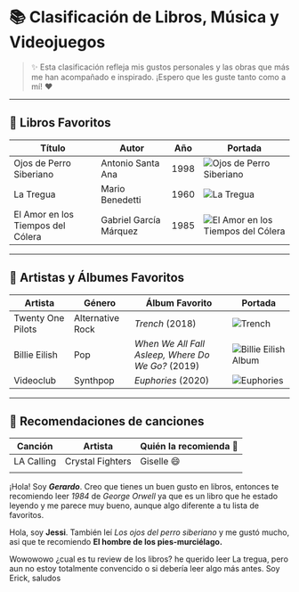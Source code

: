 # 📚 Clasificación de Libros, Música y Videojuegos
> ✨ Esta clasificación refleja mis gustos personales y las obras que más me han acompañado e inspirado. ¡Espero que les guste tanto como a mí! ❤️
---

## 📖 Libros Favoritos

| Título                        | Autor                  | Año | Portada |
| ------------------------------ | ---------------------- | --- | ------- |
| Ojos de Perro Siberiano        | Antonio Santa Ana       | 1998 | ![Ojos de Perro Siberiano](https://www.elsotano.com/sotano_covers/9786078/9786078842841.jpg) |
| La Tregua                      | Mario Benedetti         | 1960 | ![La Tregua](https://http2.mlstatic.com/D_NQ_NP_648510-MLU53889265589_022023-O.webp) |
| El Amor en los Tiempos del Cólera | Gabriel García Márquez | 1985 | ![El Amor en los Tiempos del Cólera](https://blogger.googleusercontent.com/img/b/R29vZ2xl/AVvXsEj4NbXx5AHCOYlTesDLgVy17OQAZo_Ky_PKOh5hCCIkWR10c6NnjKE4dDIzNPV0fJnZFvM8DaLWKVGbTpc27WbdAGglrkVhhtQpn47u95ZDBbusj_dDRCwFuAe6-bDJTymaNzbl8l2ewq82/s1600/amor+tiempos.jpg) |

---

## 🎵 Artistas y Álbumes Favoritos

| Artista            | Género           | Álbum Favorito                           | Portada |
| ------------------- | ---------------- | ----------------------------------------- | ------- |
| Twenty One Pilots   | Alternative Rock | *Trench* (2018)                           | ![Trench](https://m.media-amazon.com/images/I/91-KMkmbh9L._UF1000,1000_QL80_.jpg) |
| Billie Eilish       | Pop              | *When We All Fall Asleep, Where Do We Go?* (2019) | ![Billie Eilish Album](https://m.media-amazon.com/images/I/81idxQqxTlL._UF1000,1000_QL80_.jpg) |
| Videoclub           | Synthpop         | *Euphories* (2020)                        | ![Euphories](https://m.media-amazon.com/images/I/71EztzIXkiL._UF1000,1000_QL80_.jpg) |

---

## 🎵 Recomendaciones de canciones
| Canción | Artista | Quién la recomienda 📝  |
|--------------|--------------|--------------|
| LA Calling | Crystal Fighters | Giselle 😄 |
| |  |  |

¡Hola! Soy ***Gerardo***. Creo que tienes un buen gusto en libros, entonces te recomiendo leer *1984* de *George Orwell* ya que es un libro que he estado leyendo y me parece muy bueno, aunque algo diferente a tu lista de favoritos.


Hola, soy **Jessi**. También leí *Los ojos del perro siberiano* y me gustó mucho, asi que te recomiendo **El hombre de los pies-murciélago.**

<p>Wowowowo ¿cual es tu review de los libros? he querido leer La tregua, pero aun no estoy totalmente convencido o si debería leer algo más antes. Soy Erick, saludos</p>


